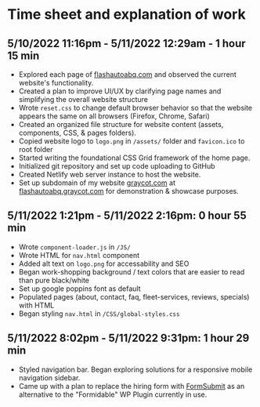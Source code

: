 # Time sheet and explanation of work

## **5/10/2022 11:16pm - 5/11/2022 12:29am - 1 hour 15 min**

- Explored each page of [flashautoabq.com](https://flashautoabq.com) and observed the current website's functionality.
- Created a plan to improve UI/UX by clarifying page names and simplifying the overall website structure
- Wrote `reset.css` to change default browser behavior so that the website appears the same on all browsers (Firefox, Chrome, Safari)
- Created an organized file structure for website content (assets, components, CSS, & pages folders).
- Copied website logo to `logo.png` in `/assets/` folder and `favicon.ico` to root folder
- Started writing the foundational CSS Grid framework of the home page.
- Initialized git repository and set up code uploading to GitHub
- Created Netlify web server instance to host the website.
- Set up subdomain of my website [graycot.com](https://graycot.com/) at [flashautoabq.graycot.com](https://flashautoabq.graycot.com/) for demonstration & showcase purposes.

## **5/11/2022 1:21pm - 5/11/2022 2:16pm: 0 hour 55 min**

- Wrote `component-loader.js` in `/JS/`
- Wrote HTML for `nav.html` component
- Added alt text on `logo.png` for accessability and SEO
- Began work-shopping background / text colors that are easier to read than pure black/white
- Set up google poppins font as default
- Populated pages (about, contact, faq, fleet-services, reviews, specials) with HTML
- Began styling `nav.html` in `/CSS/global-styles.css`

## **5/11/2022 8:02pm - 5/11/2022 9:31pm: 1 hour 29 min**

- Styled navigation bar. Began exploring solutions for a responsive mobile navigation sidebar.
- Came up with a plan to replace the hiring form with [FormSubmit](https://formsubmit.co/) as an alternative to the "Formidable" WP Plugin currently in use.
